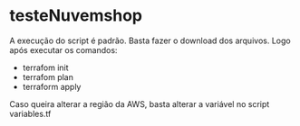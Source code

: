# testeNuvemshop
A execução do script é padrão. Basta fazer o download dos arquivos. Logo após executar os comandos:
- terrafom init
- terrafom plan
- terraform apply

Caso queira alterar a região da AWS, basta alterar a variável no script variables.tf
